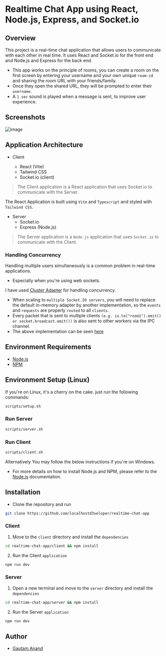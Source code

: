 # Realtime Chat App using React, Node.js, Express, and Socket.io

## Overview

This project is a real-time chat application that allows users to communicate with each other in real time. It uses React and Socket.io for the front end and Node.js and Express for the back end.
- This app works on the principle of rooms, you can create a room on the first screen by entering your username and your own unique `room-id` and sharing the room URL with your friends/family.
- Once they open the shared URL, they will be prompted to enter their `username`.
- A `1 sec` sound is played when a message is sent, to improve user experience.

## Screenshots
![image](https://github.com/localhostd3veloper/realtime-chat-app/assets/64231917/ff0ff307-8b26-477f-85a1-5da19fa08cd6)



## Application Architecture

- Client

  - React (Vite)
  - Tailwind CSS
  - Socket.io (client)

> The Client application is a React application that uses Socket.io to communicate with the Server.

The React Application is built using `Vite` and `Typescript` and styled with `Tailwind CSS`.

- Server
  - Socket.io
  - Express (Node.js)

> The Server application is a `Node.js` application that uses `Socket.io` to communicate with the Client.

### Handling Concurrency

Handling multiple users simultaneously is a common problem in real-time applications.

- Especially when you're using web sockets.

I have used [Cluster Adapter](https://socket.io/docs/v4/cluster-adapter/) for handling concurrency.

- When scaling to `multiple Socket.IO servers`, you will need to replace the default in-memory adapter by another implementation, so the `events` and `requests` are properly `routed` to all `clients`.
- Every packet that is sent to multiple clients `(e.g. io.to("room1").emit() or socket.broadcast.emit())` is also sent to other workers via the IPC channel.
- The above implementation can be seen [here](https://github.com/localhostd3veloper/realtime-chat-app/blob/main/server/src/index.ts#L66)




## Environment Requirements

- [Node.js](https://nodejs.org/en/)
- [NPM](https://www.npmjs.com/)

## Environment Setup (Linux)

If you're on Linux, it's a cherry on the cake. just run the following commands:

```bash
scripts/setup.sh
```

### Run Server

```bash
scripts/server.sh
```

### Run Client

```bash
scripts/client.sh
```

Alternatively You may follow the below instructions if you're on Windows.

- For more details on how to install Node.js and NPM, please refer to the [Node.js](https://nodejs.org/en/) documentation.

## Installation

- Clone the repository and run

```bash
git clone https://github.com/localhostd3veloper/realtime-chat-app
```

### Client

1. Move to the `client` directory and install the `dependencies`

```bash
cd realtime-chat-app/client && npm install
```

2. Run the Client `application`

```bash
npm run dev
```

### Server

1. Open a new terminal and move to the `server` directory and install the `dependencies`

```bash
cd realtime-chat-app/server && npm install
```

2. Run the Server `application`

```bash
npm run dev
```

## Author

- [Gautam Anand](https://github.com/localhostd3veloper)

